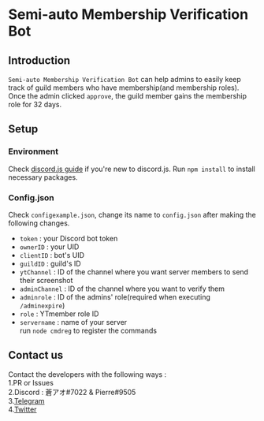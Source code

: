 # Semi-auto Membership Verification Bot
## Introduction
`Semi-auto Membership Verification Bot` can help admins to easily keep track of guild members who have membership(and membership roles). Once the admin clicked `approve`, the guild member gains the membership role for 32 days.

## Setup
### Environment
Check [discord.js guide](https://discordjs.guide/) if you're new to discord.js. Run `npm install` to install necessary packages.

### Config.json
Check `configexample.json`, change its name to `config.json` after making the following changes.

* `token` : your Discord bot token
* `ownerID` : your UID
* `clientID` : bot's UID
* `guildID` : guild's ID
* `ytChannel` : ID of the channel where you want server members to send their screenshot
* `adminChannel` : ID of the channel where you want to verify them
* `adminrole` : ID of the admins' role(required when executing `/adminexpire`)
* `role` : YTmember role ID
* `servername` : name of your server\
run `node cmdreg` to register the commands

## Contact us
Contact the developers with the following ways :\
 1.PR or Issues\
 2.Discord : 蒼アオ#7022 & Pierre#9505\
 3.[Telegram](https://t.me/nkmraoao/)\
 4.[Twitter](https://twitter.com/nkmraoao/)
